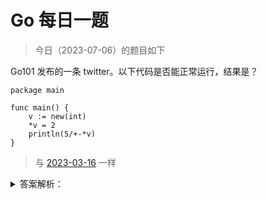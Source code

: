# Go 每日一题

> 今日（2023-07-06）的题目如下

Go101 发布的一条 twitter。以下代码是否能正常运行，结果是？

```golang
package main

func main() {
    v := new(int)
    *v = 2
    println(5/+-*v)
}
```

>	与 [2023-03-16](../../03/16/README.md) 一样

<details>
<summary>答案解析：</summary>
<div>

家肯定很懵。我看到时也蒙圈了。

试着运行了一下，竟然输出了 -2 。。。我忍不住“卧槽”。。。

我不得不说，Go101 扣的真细节。

于是我尝试着找一些线索，看看为什么可以这样写。

### 01 直接看汇编

遇到一些不解的地方，有时候借助汇编也许能得到答案：

```bash
go tool compile -S main.go
```

看关键的几行汇编：

```
	0x001d 00029 (main.go:6)	PCDATA	$1, $0
	0x001d 00029 (main.go:6)	NOP
	0x0020 00032 (main.go:6)	CALL	runtime.printlock(SB)
	0x0025 00037 (main.go:6)	MOVQ	$-2, (SP)
	0x002d 00045 (main.go:6)	CALL	runtime.printint(SB)
	0x0032 00050 (main.go:6)	CALL	runtime.printnl(SB)
	0x0037 00055 (main.go:6)	CALL	runtime.printunlock(SB)
```

从 `MOVQ $-2, (SP)` 看出，直接编译器直接计算出 -2 了。。。（可以进一步加上 -N 来禁止优化，但没有没有看出额外特别的）

### 02 看规范

之前的一些题解，我总是在 Go 语言规范中找到解释，因此这次也不例外。

在运算符章节，Go 中有如下几个一元运算符：

```
unary_op = "+" | "-" | "!" | "^" | "*" | "&" | "<-" .
```

其中，+、- 和 * 同时也是算术运算符中的加、减和乘。

接着，在运算符优先级处提到：一元运算符有最高的优先级。

我们分析题目中的表达式：`5/+-*v`。5 后面 /，很显然，这是除法。而 + 前面没有操作数，因此是一个一元运算符；同理 - 和 * 也是一元运算符。而一元运算符有最高的优先级，因此这个表达式优先计算 `+-*v` 的值。那这个东西为什么又合法呢？

在规范中有这么一句话：

>	对于整数操作数，一元运算符 + , - 和 ^ 有如下定义：（省略了 ^ 的解释）
>
>	+x 　　　　 是 0 + x
>	-x 取其负值 是 0 - x

也就是说，+-*v 相当于：0+(0-(*v))。（为什么一元运算符左结合，因为一元，必须得有运算数，得跟着运算数走）

这样一来，结果变成了求 5/-2 的值，结果自然是 -2（别跟我说应该是 2.5）。

（规范参考 Bekcpear 翻译版：[https://hao.studygolang.com/golang_spec.html](https://hao.studygolang.com/golang_spec.html)）

### 03 其他语言的行为

看到这，我不禁想看看其他语言怎么实现的。（没有指针的语言，就只能包含 /+- 了）

C 语言

```c
#include <stdio.h>

int main()
{
	int i = 2;
  	int *p = &i;
  	printf("%d\n", 5/+-*p);
  	return 0;
}
```

结果也是 -2。

Java

```java
public class HelloWorld {
    public static void main(String []args) {
       System.out.println(5/+-2);
    }
}
```

结果也是 -2。

PHP

```php
<?php
echo 5/+-2;
```

结果是 -2.5。（弱类型语言嘛）

Python

```python
5/+-2
```

结果是 -3。（Python 对 / 的处理和别的语言还是不太一样）

JS

```javascript
5/+-2
```

结果和 PHP 一样，-2.5。

最后看看 Rust

```rust
fn main() {
    println!(5/+-2);
}
```

编译器告诉我：

error: expected expression, found `+`
Rust 果然不一样！我们不一样、不一样。。。

#### 04 总结

奇淫技巧，如果能顺便学一点知识，那是极好的。当然，最关键的是希望有探索精神，找到其中的原因，举一反三，也许这点比较重要。

题解来自：[https://polarisxu.studygolang.com/posts/go/action/operator/](https://polarisxu.studygolang.com/posts/go/action/operator/)

</div>
</details>
